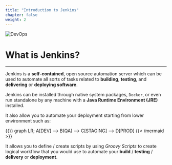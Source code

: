 ```yaml
---
title: "Introduction to Jenkins"
chapter: false
weight: 2
---
```


![DevOps](https://www.jenkins.io/images/logos/actor/256.png)

# What is Jenkins?

---

Jenkins is a **self-contained**, open source automation server which can be used to automate all sorts of tasks related to **building**, **testing**, and **delivering** or **deploying software**.

Jenkins can be installed through native system packages, `Docker`, or even run standalone by any machine with a **Java Runtime Environment (JRE)** installed.

It also allow you to automate your deployment starting from lower environment such as:

{{<mermaid align="center">}}
graph LR;
    A[DEV] --> B(QA) --> C[STAGING] --> D[PROD]
{{< /mermaid >}}


It allows you to define / create scripts by using <i>Groovy Scripts</i> to create logical workflow that you would use to automate your **build** / **testing** / **delivery** or **deployment**.
